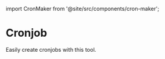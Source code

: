 import CronMaker from '@site/src/components/cron-maker';

# Cronjob

Easily create cronjobs with this tool.

<CronMaker />

